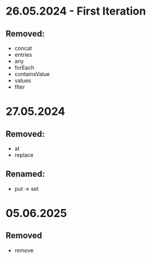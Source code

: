 # 26.05.2024 - First Iteration

## Removed:
 - concat
 - entries
 - any
 - forEach
 - containsValue
 - values
 - flter

# 27.05.2024

## Removed:
 - at
 - replace

## Renamed:
 - put -> set

# 05.06.2025

## Removed
- remove
